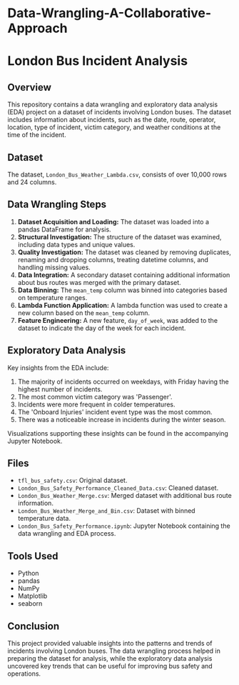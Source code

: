 # Data-Wrangling-A-Collaborative-Approach

# London Bus Incident Analysis

## Overview
This repository contains a data wrangling and exploratory data analysis (EDA) project on a dataset of incidents involving London buses. The dataset includes information about incidents, such as the date, route, operator, location, type of incident, victim category, and weather conditions at the time of the incident.

## Dataset
The dataset, `London_Bus_Weather_Lambda.csv`, consists of over 10,000 rows and 24 columns. 

## Data Wrangling Steps
1. **Dataset Acquisition and Loading:** The dataset was loaded into a pandas DataFrame for analysis.
2. **Structural Investigation:** The structure of the dataset was examined, including data types and unique values.
3. **Quality Investigation:** The dataset was cleaned by removing duplicates, renaming and dropping columns, treating datetime columns, and handling missing values.
4. **Data Integration:** A secondary dataset containing additional information about bus routes was merged with the primary dataset.
5. **Data Binning:** The `mean_temp` column was binned into categories based on temperature ranges.
6. **Lambda Function Application:** A lambda function was used to create a new column based on the `mean_temp` column.
7. **Feature Engineering:** A new feature, `day_of_week`, was added to the dataset to indicate the day of the week for each incident.

## Exploratory Data Analysis
Key insights from the EDA include:
1. The majority of incidents occurred on weekdays, with Friday having the highest number of incidents.
2. The most common victim category was 'Passenger'.
3. Incidents were more frequent in colder temperatures.
4. The 'Onboard Injuries' incident event type was the most common.
5. There was a noticeable increase in incidents during the winter season.

Visualizations supporting these insights can be found in the accompanying Jupyter Notebook.

## Files
- `tfl_bus_safety.csv`: Original dataset.
- `London_Bus_Safety_Performance_Cleaned_Data.csv`: Cleaned dataset.
- `London_Bus_Weather_Merge.csv`: Merged dataset with additional bus route information.
- `London_Bus_Weather_Merge_and_Bin.csv`: Dataset with binned temperature data.
- `London_Bus_Safety_Performance.ipynb`: Jupyter Notebook containing the data wrangling and EDA process.

## Tools Used
- Python
- pandas
- NumPy
- Matplotlib
- seaborn

## Conclusion
This project provided valuable insights into the patterns and trends of incidents involving London buses. The data wrangling process helped in preparing the dataset for analysis, while the exploratory data analysis uncovered key trends that can be useful for improving bus safety and operations.
